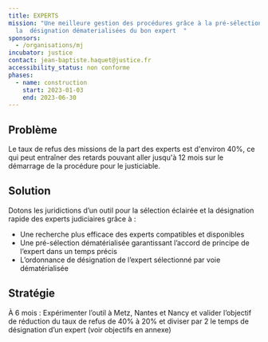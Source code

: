 ```yaml
---
title: EXPERTS
mission: "Une meilleure gestion des procédures grâce à la pré-sélection et
  la  désignation dématerialisées du bon expert  "
sponsors:
  - /organisations/mj
incubator: justice
contact: jean-baptiste.haquet@justice.fr
accessibility_status: non conforme
phases:
  - name: construction
    start: 2023-01-03
    end: 2023-06-30
---
```

## Problème

Le taux de refus des missions de la part des experts est d'environ 40%, ce qui peut entraîner des retards pouvant aller jusqu'à 12 mois sur le démarrage de la procédure pour le justiciable. 

## Solution

Dotons les juridictions d’un outil pour la sélection éclairée et la désignation rapide des experts judiciaires grâce à :

* Une recherche plus efficace des experts compatibles et disponibles
* Une pré-sélection dématérialisée garantissant l’accord de principe de l’expert dans un temps précis
* L’ordonnance de désignation de l’expert sélectionné par voie dématérialisée

## Stratégie

À 6 mois : Expérimenter l’outil à Metz, Nantes et Nancy et valider l’objectif de réduction du taux de refus de 40% à 20% et diviser par 2 le temps de désignation d’un expert (voir objectifs en annexe)
